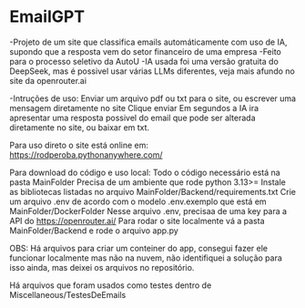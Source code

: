 # EmailGPT

-Projeto de um site que classifica emails automáticamente com uso de IA, supondo que a resposta vem do setor financeiro de uma empresa
-Feito para o processo seletivo da AutoU
-IA usada foi uma versão gratuita do DeepSeek, mas é possivel usar várias LLMs diferentes, veja mais afundo no site da openrouter.ai

-Intruções de uso:
Enviar um arquivo pdf ou txt para o site, ou escrever uma mensagem diretamente no site
Clique enviar
Em segundos a IA ira apresentar uma resposta possivel do email que pode ser alterada diretamente no site, ou baixar em txt.

Para uso direto o site está online em: https://rodperoba.pythonanywhere.com/

Para download do código e uso local:
Todo o código necessário está na pasta MainFolder
Precisa de um ambiente que rode python 3.13>=
Instale as bibliotecas listadas no arquivo MainFolder/Backend/requirements.txt
Crie um arquivo .env de acordo com o modelo .env.exemplo que está em MainFolder/DockerFolder
Nesse arquivo .env, precisaa de uma key para a API do https://openrouter.ai/
Para rodar o site localmente vá a pasta MainFolder/Backend e rode o arquivo app.py

OBS: Há arquivos para criar um conteiner do app, consegui fazer ele funcionar localmente mas não na nuvem, não identifiquei a solução para isso ainda, mas deixei os arquivos no repositório.

Há arquivos que foram usados como testes dentro de Miscellaneous/TestesDeEmails

